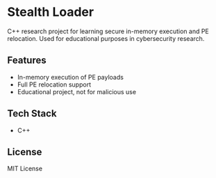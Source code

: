 # Stealth Loader

C++ research project for learning secure in-memory execution and PE relocation. Used for educational purposes in cybersecurity research.

## Features
- In-memory execution of PE payloads
- Full PE relocation support
- Educational project, not for malicious use

## Tech Stack
- C++

## License
MIT License
